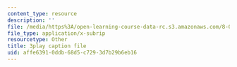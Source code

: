 ```yaml
---
content_type: resource
description: ''
file: /media/https%3A/open-learning-course-data-rc.s3.amazonaws.com/8-04-quantum-physics-i-spring-2016/affe63910ddb68d5c7293d7b29b6eb16_twdF0EIbFds.srt
file_type: application/x-subrip
resourcetype: Other
title: 3play caption file
uid: affe6391-0ddb-68d5-c729-3d7b29b6eb16
---
```

